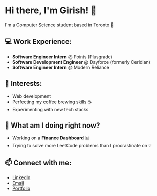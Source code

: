 # Hi there, I'm Girish! 👋  
I'm a Computer Science student based in Toronto 📍  

## 💻 Work Experience:
- **Software Engineer Intern** @ Points (Plusgrade)  
- **Software Development Engineer** @ Dayforce (formerly Ceridian)  
- **Software Engineer Intern** @ Modern Reliance  

## 🌱 Interests:
- Web development  
- Perfecting my coffee brewing skills ☕  
- Experimenting with new tech stacks  

## 🤔 What am I doing right now?
- Working on a **Finance Dashboard** 📊  
- Trying to solve more LeetCode problems than I procrastinate on 💡  

## 📫 Connect with me:
- [LinkedIn](https://www.linkedin.com/in/girish-sujethan/)  
- [Email](mailto:sujethangirish@gmail.com)  
- [Portfolio](http://www.girish-s.com)  
